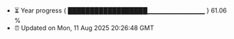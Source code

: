 - ⏳ Year progress { ██████████████████▁▁▁▁▁▁▁▁▁▁▁▁ } 61.06 %
- ⏰ Updated on Mon, 11 Aug 2025 20:26:48 GMT

